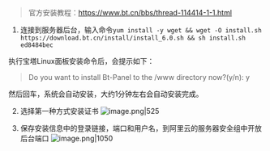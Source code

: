 > 官方安装教程：https://www.bt.cn/bbs/thread-114414-1-1.html

1. 连接到服务器后台，输入命令`yum install -y wget && wget -O install.sh https://download.bt.cn/install/install_6.0.sh && sh install.sh ed8484bec`

执行宝塔Linux面板安装命令后，会提示如下：

> Do you want to install Bt-Panel to the /www directory now?(y/n): y

然后回车，系统会自动安装，大约1分钟左右会自动安装完成。

2. 选择第一种方式安装证书
![image.png|525](https://cdn.jsdelivr.net/gh/xuezhaorong/Picgo//Source/fix-dir/picgo/picgo-clipboard-images/2024/11/27/19-44-54-b52df4db4526010f57f6662664cf3213-20241127194453-3b222f.png)

3. 保存安装信息中的登录链接，端口和用户名，到阿里云的服务器安全组中开放后台端口
![image.png|1050](https://cdn.jsdelivr.net/gh/xuezhaorong/Picgo//Source/fix-dir/picgo/picgo-clipboard-images/2024/11/27/19-46-24-15acc626170ce355c441245711a80bdb-20241127194623-8ba51e.png)
